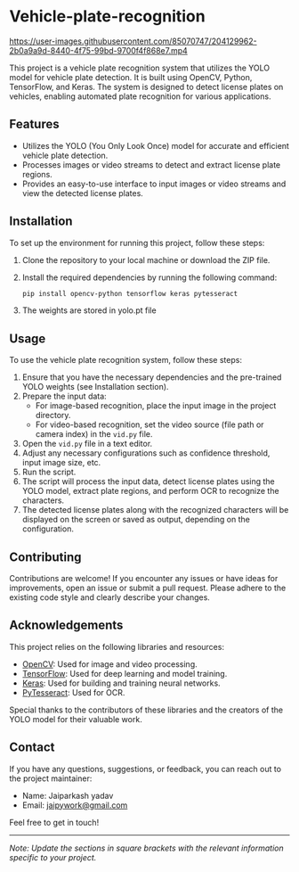 # Vehicle-plate-recognition


https://user-images.githubusercontent.com/85070747/204129962-2b0a9a9d-8440-4f75-99bd-9700f4f868e7.mp4


This project is a vehicle plate recognition system that utilizes the YOLO model for vehicle plate detection. It is built using OpenCV, Python, TensorFlow, and Keras. The system is designed to detect license plates on vehicles, enabling automated plate recognition for various applications.



## Features

- Utilizes the YOLO (You Only Look Once) model for accurate and efficient vehicle plate detection.
- Processes images or video streams to detect and extract license plate regions.
- Provides an easy-to-use interface to input images or video streams and view the detected license plates.

## Installation

To set up the environment for running this project, follow these steps:

1. Clone the repository to your local machine or download the ZIP file.
2. Install the required dependencies by running the following command:

   ```bash
   pip install opencv-python tensorflow keras pytesseract
   ```

3. The weights are stored in yolo.pt file
## Usage

To use the vehicle plate recognition system, follow these steps:

1. Ensure that you have the necessary dependencies and the pre-trained YOLO weights (see Installation section).
2. Prepare the input data:
   - For image-based recognition, place the input image in the project directory.
   - For video-based recognition, set the video source (file path or camera index) in the `vid.py` file.
3. Open the `vid.py` file in a text editor.
4. Adjust any necessary configurations such as confidence threshold, input image size, etc.
5. Run the script.
6. The script will process the input data, detect license plates using the YOLO model, extract plate regions, and perform OCR to recognize the characters.
7. The detected license plates along with the recognized characters will be displayed on the screen or saved as output, depending on the configuration.

## Contributing

Contributions are welcome! If you encounter any issues or have ideas for improvements, open an issue or submit a pull request. Please adhere to the existing code style and clearly describe your changes.

## Acknowledgements

This project relies on the following libraries and resources:

- [OpenCV](https://opencv.org/): Used for image and video processing.
- [TensorFlow](https://www.tensorflow.org/): Used for deep learning and model training.
- [Keras](https://keras.io/): Used for building and training neural networks.
- [PyTesseract](https://github.com/madmaze/pytesseract): Used for OCR.

Special thanks to the contributors of these libraries and the creators of the YOLO model for their valuable work.

## Contact

If you have any questions, suggestions, or feedback, you can reach out to the project maintainer:

- Name: Jaiparkash yadav
- Email: jaipywork@gmail.com

Feel free to get in touch!

---
*Note: Update the sections in square brackets with the relevant information specific to your project.*

